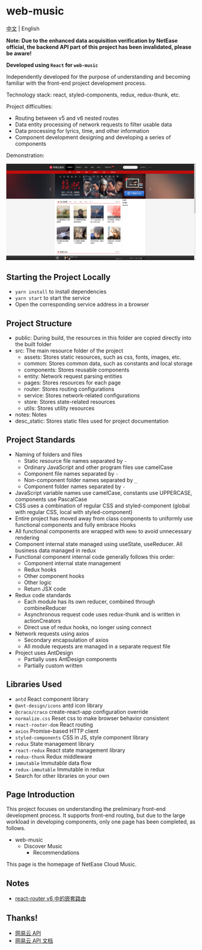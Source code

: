 # web-music
[中文](./README.zh-CN.md) | English

**Note: Due to the enhanced data acquisition verification by NetEase official, the backend API part of this project has been invalidated, please be aware!**

**Developed using `React` for `web-music`**

Independently developed for the purpose of understanding and becoming familiar with the front-end project development process.

Technology stack: react, styled-components, redux, redux-thunk, etc.

Project difficulties:
  - Routing between v5 and v6 nested routes
  - Data entity processing of network requests to filter usable data
  - Data processing for lyrics, time, and other information
  - Component development designing and developing a series of components

Demonstration:

![web-music demonstration](/desc_static/asset/img/web-music-%E8%BF%90%E8%A1%8C%E6%BC%94%E7%A4%BA.PNG)

## Starting the Project Locally

- `yarn install` to install dependencies
- `yarn start` to start the service
- Open the corresponding service address in a browser

## Project Structure

- public: During build, the resources in this folder are copied directly into the built folder
- src: The main resource folder of the project
  - assets: Stores static resources, such as css, fonts, images, etc.
  - common: Stores common data, such as constants and local storage
  - components: Stores reusable components
  - entity: Network request parsing entities
  - pages: Stores resources for each page
  - router: Stores routing configurations
  - service: Stores network-related configurations
  - store: Stores state-related resources
  - utils: Stores utility resources
- notes: Notes
- desc_static: Stores static files used for project documentation

## Project Standards

- Naming of folders and files
  - Static resource file names separated by `-`
  - Ordinary JavaScript and other program files use camelCase
  - Component file names separated by `-`
  - Non-component folder names separated by `_`
  - Component folder names separated by `-`
- JavaScript variable names use camelCase, constants use UPPERCASE, components use PascalCase
- CSS uses a combination of regular CSS and styled-component (global with regular CSS, local with styled-component)
- Entire project has moved away from class components to uniformly use functional components and fully embrace Hooks
- All functional components are wrapped with `memo` to avoid unnecessary rendering
- Component internal state managed using useState, useReducer. All business data managed in redux
- Functional component internal code generally follows this order:
  - Component internal state management
  - Redux hooks
  - Other component hooks
  - Other logic
  - Return JSX code
- Redux code standards
  - Each module has its own reducer, combined through combineReducer
  - Asynchronous request code uses redux-thunk and is written in actionCreators
  - Direct use of redux hooks, no longer using connect
- Network requests using axios
  - Secondary encapsulation of axios
  - All module requests are managed in a separate request file
- Project uses AntDesign
  - Partially uses AntDesign components
  - Partially custom written

## Libraries Used

- `antd` React component library
- `@ant-design/icons` antd icon library
- `@craco/craco` create-react-app configuration override
- `normalize.css` Reset css to make browser behavior consistent
- `react-router-dom` React routing
- `axios` Promise-based HTTP client
- `styled-components` CSS in JS, style component library
- `redux` State management library
- `react-redux` React state management library
- `redux-thunk` Redux middleware
- `immutable` Immutable data flow
- `redux-immutable` Immutable in redux
- Search for other libraries on your own

## Page Introduction

This project focuses on understanding the preliminary front-end development process. It supports front-end routing, but due to the large workload in developing components, only one page has been completed, as follows.

- web-music
  - Discover Music
    - Recommendations

This page is the homepage of NetEase Cloud Music.

## Notes

- [react-router v6 中的嵌套路由](./notes/react-router-v6中的嵌套路由.md)

## Thanks!

- [网易云 API](http://123.207.32.32:9001/)
- [网易云 API 文档](https://binaryify.github.io/NeteaseCloudMusicApi/#/)
